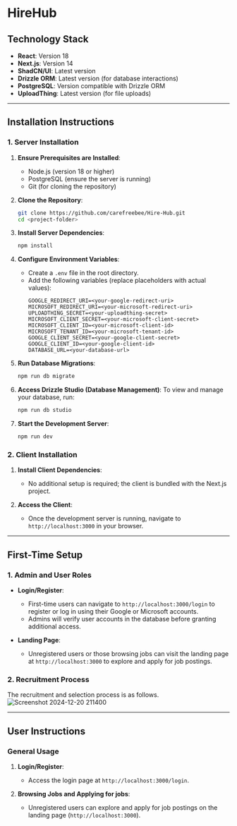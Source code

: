 # HireHub

## Technology Stack
- **React**: Version 18
- **Next.js**: Version 14
- **ShadCN/UI**: Latest version
- **Drizzle ORM**: Latest version (for database interactions)
- **PostgreSQL**: Version compatible with Drizzle ORM
- **UploadThing**: Latest version (for file uploads)

---

## Installation Instructions

### 1. Server Installation
1. **Ensure Prerequisites are Installed**:
    - Node.js (version 18 or higher)
    - PostgreSQL (ensure the server is running)
    - Git (for cloning the repository)

2. **Clone the Repository**:
    ```bash
    git clone https://github.com/carefreebee/Hire-Hub.git
    cd <project-folder>
    ```

3. **Install Server Dependencies**:
    ```bash
    npm install
    ```

4. **Configure Environment Variables**:
    - Create a `.env` file in the root directory.
    - Add the following variables (replace placeholders with actual values):
      ```env
      GOOGLE_REDIRECT_URI=<your-google-redirect-uri>
      MICROSOFT_REDIRECT_URI=<your-microsoft-redirect-uri>
      UPLOADTHING_SECRET=<your-uploadthing-secret>
      MICROSOFT_CLIENT_SECRET=<your-microsoft-client-secret>
      MICROSOFT_CLIENT_ID=<your-microsoft-client-id>
      MICROSOFT_TENANT_ID=<your-microsoft-tenant-id>
      GOOGLE_CLIENT_SECRET=<your-google-client-secret>
      GOOGLE_CLIENT_ID=<your-google-client-id>
      DATABASE_URL=<your-database-url>
      ```

5. **Run Database Migrations**:
    ```bash
    npm run db migrate
    ```
6. **Access Drizzle Studio (Database Management)**:
	To view and manage your database, run:
	```bash
	npm run db studio
	```
7. **Start the Development Server**:
    ```bash
    npm run dev
    ```

### 2. Client Installation
1. **Install Client Dependencies**:
    - No additional setup is required; the client is bundled with the Next.js project.

2. **Access the Client**:
    - Once the development server is running, navigate to `http://localhost:3000` in your browser.

---

## First-Time Setup

### 1. Admin and User Roles
- **Login/Register**:
  - First-time users can navigate to `http://localhost:3000/login` to register or log in using their Google or Microsoft accounts.
  - Admins will verify user accounts in the database before granting additional access.

- **Landing Page**:
  - Unregistered users or those browsing jobs can visit the landing page at `http://localhost:3000` to explore and apply for job postings.

### 2. Recruitment Process
The recruitment and selection process is as follows.
![Screenshot 2024-12-20 211400](https://github.com/user-attachments/assets/58f0db37-8a66-48b8-ad07-86af004cb57f)

---

## User Instructions

### General Usage
1. **Login/Register**:
    - Access the login page at `http://localhost:3000/login`.

2. **Browsing Jobs and Applying for jobs**:
    - Unregistered users can explore and apply for job postings on the landing page (`http://localhost:3000`).

